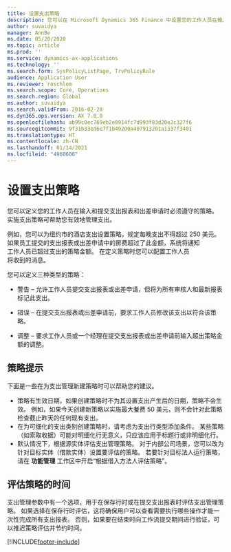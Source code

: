 ```yaml
---
title: 设置支出策略
description: 您可以在 Microsoft Dynamics 365 Finance 中设置您的工作人员在输入和提交支出报表和出差申请时必须遵守的支出策略。
author: suvaidya
manager: AnnBe
ms.date: 05/20/2020
ms.topic: article
ms.prod: ''
ms.service: dynamics-ax-applications
ms.technology: ''
ms.search.form: SysPolicyListPage, TrvPolicyRule
audience: Application User
ms.reviewer: roschlom
ms.search.scope: Core, Operations
ms.search.region: Global
ms.author: suvaidya
ms.search.validFrom: 2016-02-28
ms.dyn365.ops.version: AX 7.0.0
ms.openlocfilehash: ab99c0ec769eb2e0914fc7d993f83d20e2c327f6
ms.sourcegitcommit: 9f31b33ed6e7f1b49200a407913201a1337f3401
ms.translationtype: HT
ms.contentlocale: zh-CN
ms.lasthandoff: 01/14/2021
ms.locfileid: "4960686"
---
```

# <a name="set-up-expense-policies"></a>设置支出策略

您可以定义您的工作人员在输入和提交支出报表和出差申请时必须遵守的策略。         
实施支出策略可帮助您有效地管理支出。         

例如，您可以为纽约市的酒店支出设置策略，规定每晚支出不得超过 250 美元。       
如果员工提交的支出报表或出差申请中的房费超过了此金额，系统将通知        
工作人员已超过支出的策略金额。 在定义策略时您可以配置工作人员        
将收到的消息。      
        
您可以定义三种类型的策略：         
        
- 警告 – 允许工作人员提交支出报表或出差申请，但将为所有审核人和最新报表        
  标记此支出。        

- 错误 – 在提交支出报表或出差申请前，要求工作人员修改该支出以符合该策略。       
 
 - 调整 – 要求工作人员或一个经理在提交支出报表或出差申请前输入超出策略金额的调整。        

## <a name="policy-tips"></a>策略提示
下面是一些在为支出管理新建策略时可以帮助您的建议。 
* 策略有生效日期，如果创建策略时不为其设置支出产生后的日期，策略不会生效。 例如，如果今天创建新策略以实施最大餐费 50 美元，则不会针对此策略检查截止昨天的任何现有支出。
* 在为可细化的支出类别创建策略时，请考虑为支出行类型添加条件。 某些策略（如索取收据）可能对明细化行无意义，只应该应用于标题行或非明细化行。 
* 默认情况下，根据源实体评估支出管理策略。 对于内部公司场景，您可以改为针对目标实体（借款实体）设置要评估的策略。 若要针对目标法人运行策略，请在 **功能管理** 工作区中开启“根据借入方法人评估策略”。

## <a name="when-to-evaluate-policies"></a>评估策略的时间

支出管理参数中有一个选项，用于在保存行时或在提交支出报表时评估支出管理策略。 如果选择在保存行时评估，这将确保用户可以查看需要执行哪些操作才能一次性完成所有支出报表。 否则，如果要在结束时向工作流提交期间进行验证，可以推迟策略评估并节约时间。


[!INCLUDE[footer-include](../includes/footer-banner.md)]
